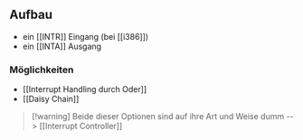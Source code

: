## Aufbau
- ein [[INTR]] Eingang (bei [[i386]])
- ein [[INTA]] Ausgang

### Möglichkeiten
- [[Interrupt Handling durch Oder]]
- [[Daisy Chain]]

> [!warning] Beide dieser Optionen sind auf ihre Art und Weise dumm --> [[Interrupt Controller]]

